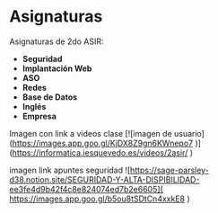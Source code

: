 # Asignaturas

Asignaturas de 2do ASIR:

- **Seguridad**
- **Implantación Web**
- **ASO**
- **Redes**
- **Base de Datos**
- **Inglés**
- **Empresa**

Imagen con link a videos clase
[![imagen de usuario] (https://images.app.goo.gl/KjDX8Z9gn6KWnepo7 )]  (https://informatica.iesquevedo.es/videos/2asir/ )

imagen link apuntes seguridad
![https://sage-parsley-d38.notion.site/SEGURIDAD-Y-ALTA-DISPIBILIDAD-ee3fe4d9b42f4c8e824074ed7b2e6605](    https://images.app.goo.gl/b5ou8tSDtCn4xxkE8 )
